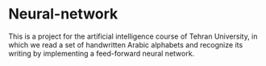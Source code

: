 # Neural-network
This is a project for the artificial intelligence course of Tehran University, in which we read a set of handwritten Arabic alphabets and recognize its writing by implementing a feed-forward neural network.
